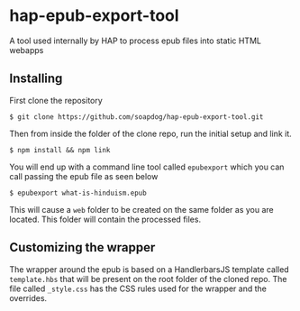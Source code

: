 # hap-epub-export-tool
A tool used internally by HAP to process epub files into static HTML webapps

## Installing

First clone the repository

```
$ git clone https://github.com/soapdog/hap-epub-export-tool.git
```

Then from inside the folder of the clone repo, run the initial setup and link it.

```
$ npm install && npm link
```

You will end up with a command line tool called ```epubexport``` which you can call passing the epub file as seen below

```
$ epubexport what-is-hinduism.epub
```

This will cause a ```web``` folder to be created on the same folder as you are located. This folder will contain the processed files.

## Customizing the wrapper

The wrapper around the epub is based on a HandlerbarsJS template called ```template.hbs``` that will be present on the root folder of the cloned repo. The file called ```_style.css``` has the CSS rules used for the wrapper and the overrides.